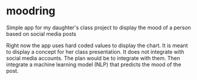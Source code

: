 # moodring
Simple app for my daughter's class project to display the mood of a person based on social media posts

Right now the app uses hard coded values to display the chart. It is meant to display a concept for her class presentation. It does not integrate with social media accounts. The plan would be to integrate with them. Then integrate a machine learning model (NLP) that predicts the mood of the post.



